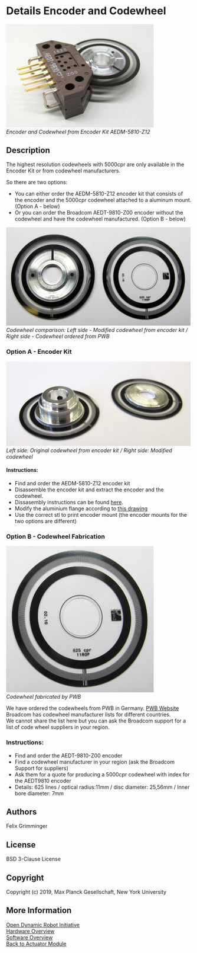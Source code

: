 Details Encoder and Codewheel
=======================

<img src="../images/broadcom_encoder_1.jpg" width="400"> <br>*Encoder and Codewheel from Encoder Kit AEDM-5810-Z12*  

Description
------------
The highest resolution codewheels with 5000cpr are only available in the Encoder Kit or from codewheel manufacturers.

So there are two options:
* You can either order the AEDM-5810-Z12 encoder kit that consists of the encoder and the 5000cpr codewheel attached to a aluminum mount. (Option A - below)  
* Or you can order the Broadcom AEDT-9810-Z00 encoder without the codewheel and have the codewheel manufactured. (Option B - below)

<img src="../images/code_wheel_comparison.jpg" width="500"> <br>*Codewheel comparison: Left side - Modified codewheel from encoder kit / Right side - Codewheel ordered from PWB*

### Option A - Encoder Kit

<img src="../images/code_wheel_modification_1.jpg" width="500"> <br>*Left side: Original codewheel from encoder kit / Right side: Modified codewheel*

#### Instructions:
* Find and order the AEDM-5810-Z12 encoder kit
* Disassemble the encoder kit and extract the encoder and the codewheel.
* Dissasembly instructions can be found [here](details_encoder_kit_disassembly.md).
* Modify the aluminium flange according to [this drawing](../drawings/codewheel_modification.PDF)
* Use the correct stl to print encoder mount (the encoder mounts for the two options are different)


### Option B - Codewheel Fabrication
<img src="../images/code_wheel_pwb_1.jpg" width="400"> <br>*Codewheel fabricated by PWB*  

We have ordered the codewheels from PWB in Germany. [PWB Website](https://www.pwb-encoders.com)  
Broadcom has codewheel manufacturer lists for different countries.  
We cannot share the list here but you can ask the Broadcom support for a list of code wheel suppliers in your region.

### Instructions:

* Find and order the AEDT-9810-Z00 encoder
* Find a codewheel manufacturer in your region (ask the Broadcom Support for suppliers)
* Ask them for a quote for producing a 5000cpr codewheel with index for the AEDT9810 encoder
* Details: 625 lines / optical radius:11mm / disc diameter: 25,56mm / Inner bore diameter: 7mm


Authors
--------
Felix Grimminger

License
-------
BSD 3-Clause License

Copyright
-----------
Copyright (c) 2019, Max Planck Gesellschaft, New York University

More Information
----------------
[Open Dynamic Robot Initiative](https://open-dynamic-robot-initiative.github.io)  
[Hardware Overview](../../README.md)  
[Software Overview](https://github.com/open-dynamic-robot-initiative/open-dynamic-robot-initiative.github.io/wiki/Open-Dynamic-Robot-Initiative-Documentation)  
[Back to Actuator Module](../README.md)
